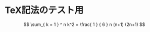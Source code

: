 <!-- TITLE: Math -->
<!-- SUBTITLE: Testing for Math -->

# TeX記法のテスト用

$$ \sum_{ k = 1 } ^ n k^2 = \frac{ 1 } { 6 } n (n+1) (2n+1) $$